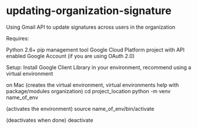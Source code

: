 # updating-organization-signature

Using Gmail API to update signatures across users in the organization

Requires:

Python 2.6+
pip management tool
Google Cloud Platform project with API enabled
Google Account (if you are using OAuth 2.0)

Setup:
Install Google Client Library in your environment, recommend using a virtual environment

on Mac
(creates the virtual environment, virtual environments help with package/modules organization)
cd project_location
python -m venv name_of_env

(activates the environment)
source name_of_env/bin/activate

(deactivates when done)
deactivate
